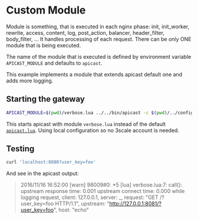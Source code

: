 # Custom Module

Module is something, that is executed in each nginx phase: init, init_worker, rewrite, access, content, log, post_action, balancer, header_filter, body_filter, ...
It handles processing of each request. There can be only ONE module that is being executed.

The name of the module that is executed is defined by environment variable `APICAST_MODULE` and defaults to `apicast`. 

This example implements a module that extends apicast default one and adds more logging.

## Starting the gateway

```sh
APICAST_MODULE=$(pwd)/verbose.lua ../../bin/apicast -c $(pwd)/../configuration/local.json
```

This starts apicast with module `verbose.lua` instead of the default [`apicast.lua`](https://github.com/3scale/apicast/blob/master/apicast/src/apicast.lua). Using local configuration  so no 3scale account is needed.

## Testing

```sh
curl 'localhost:8080?user_key=foo'
```

And see in the apicast output:
> 2016/11/16 16:52:00 [warn] 98009#0: *5 [lua] verbose.lua:7: call(): upstream response time: 0.001 upstream connect time: 0.000 while logging request, client: 127.0.0.1, server: _, request: "GET /?user_key=foo HTTP/1.1", upstream: "http://127.0.0.1:8081/?user_key=foo", host: "echo"
